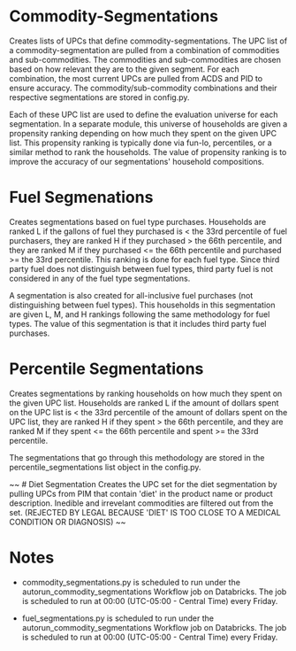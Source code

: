 # Commodity-Segmentations
Creates lists of UPCs that define commodity-segmentations. The UPC list of a commodity-segmentation are pulled from a combination of commodities and sub-commodities. The commodities and sub-commodities are chosen based on how relevant they are to the given segment. For each combination, the most current UPCs are pulled from ACDS and PID to ensure accuracy. The commodity/sub-commodity combinations and their respective segmentations are stored in config.py.

Each of these UPC list are used to define the evaluation universe for each segmentation. In a separate module, this universe of households are given a propensity ranking depending on how much they spent on the given UPC list. This propensity ranking is typically done via fun-lo, percentiles, or a similar method to rank the households. The value of propensity ranking is to improve the accuracy of our segmentations' household compositions.

# Fuel Segmenations
Creates segmentations based on fuel type purchases. Households are ranked L if the gallons of fuel they purchased is < the 33rd percentile of fuel purchasers, they are ranked H if they purchased > the 66th percentile, and they are ranked M if they purchased <= the 66th percentile and purchased >= the 33rd percentile. This ranking is done for each fuel type. Since third party fuel does not distinguish between fuel types, third party fuel is not considered in any of the fuel type segmentations.

A segmentation is also created for all-inclusive fuel purchases (not distinguishing between fuel types). This households in this segmentation are given L, M, and H rankings following the same methodology for fuel types. The value of this segmentation is that it includes third party fuel purchases.

# Percentile Segmentations
Creates segmentations by ranking households on how much they spent on the given UPC list. Households are ranked L if the amount of dollars spent on the UPC list is < the 33rd percentile of the amount of dollars spent on the UPC list, they are ranked H if they spent > the 66th percentile, and they are ranked M if they spent <= the 66th percentile and spent >= the 33rd percentile.

The segmentations that go through this methodology are stored in the percentile_segmentations list object in the config.py.

~~ # Diet Segmentation
Creates the UPC set for the diet segmentation by pulling UPCs from PIM that contain 'diet' in the product name or product description. Inedible and irrevelant commodities are filtered out from the set. (REJECTED BY LEGAL BECAUSE 'DIET' IS TOO CLOSE TO A MEDICAL CONDITION OR DIAGNOSIS) ~~

# Notes
* commodity_segmentations.py is scheduled to run under the autorun_commodity_segmentations Workflow job on Databricks. The job is scheduled to run at 00:00 (UTC-05:00 - Central Time) every Friday.

* fuel_segmentations.py is scheduled to run under the autorun_commodity_segmentations Workflow job on Databricks. The job is scheduled to run at 00:00 (UTC-05:00 - Central Time) every Friday.
